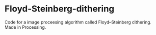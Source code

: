 # Floyd-Steinberg-dithering
Code for a image proceesing algorithm called Floyd–Steinberg dithering. Made in Processing.
